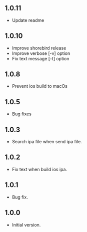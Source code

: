 ## 1.0.11
- Update readme

## 1.0.10
- Improve shorebird release
- Improve verbose [-v] option
- Fix text message [-t] option

## 1.0.8
- Prevent ios build to macOs

## 1.0.5
- Bug fixes

## 1.0.3
- Search ipa file when send ipa file.


## 1.0.2
- Fix text when build ios ipa.

## 1.0.1
- Bug fix.


## 1.0.0
- Initial version.
